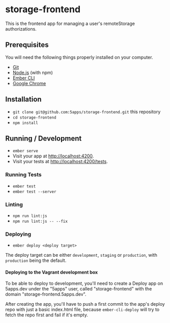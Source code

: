 # storage-frontend

This is the frontend app for managing a user's remoteStorage
authorizations.

## Prerequisites

You will need the following things properly installed on your computer.

* [Git](https://git-scm.com/)
* [Node.js](https://nodejs.org/) (with npm)
* [Ember CLI](https://ember-cli.com/)
* [Google Chrome](https://google.com/chrome/)

## Installation

* `git clone git@github.com:5apps/storage-frontend.git` this repository
* `cd storage-frontend`
* `npm install`

## Running / Development

* `ember serve`
* Visit your app at [http://localhost:4200](http://localhost:4200).
* Visit your tests at [http://localhost:4200/tests](http://localhost:4200/tests).

### Running Tests

* `ember test`
* `ember test --server`

### Linting

* `npm run lint:js`
* `npm run lint:js -- --fix`

### Deploying

* `ember deploy <deploy target>`

The deploy target can be either `development`, `staging` or
`production`, with `production` being the default.

#### Deploying to the Vagrant development box

To be able to deploy to development, you'll need to create a Deploy app
on 5apps.dev under the "5apps" user, called "storage-frontend" with the
domain "storage-frontend.5apps.dev".

After creating the app, you'll have to push a first commit to the app's
deploy repo with just a basic index.html file, because `ember-cli-deploy` will
try to fetch the repo first and fail if it's empty.

